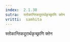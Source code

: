 ```yaml
---
index:  2.1.38
sutra:  स्तोकान्तिकदूरार्थकृच्छ्राणि क्तेन
vritti:  samhita 
---
```


स्तोकान्तिकदूरार्थकृच्छ्राणि क्तेन

